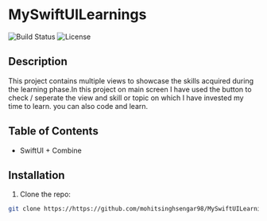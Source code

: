 # MySwiftUILearnings

![Build Status](https://img.shields.io/badge/build-passing-brightgreen) 
![License](https://img.shields.io/badge/license-MIT-blue)

## Description
This project contains multiple views to showcase the skills acquired during the learning phase.In this project on main screen I have used the button to check / seperate the view and skill or topic on which I have invested my time to learn. you can also code and learn.  

## Table of Contents
- SwiftUI + Combine

## Installation
1. Clone the repo:
```bash
git clone https://https://github.com/mohitsinghsengar98/MySwiftUILearnings.git

